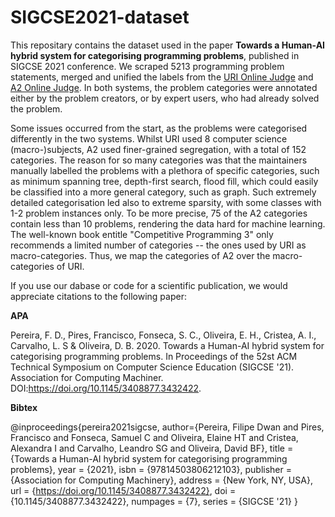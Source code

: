 # SIGCSE2021-dataset

This repositary contains the dataset used in the paper **Towards a Human-AI hybrid system for categorising programming problems**, published in SIGCSE 2021 conference. We scraped 5213 programming problem statements, merged and unified the labels from the [URI Online Judge](urionlinejudge.com.br) and [A2 Online Judge](a2oj.com/about). In both systems, the problem categories were annotated either by the problem creators, or by expert users, who had already solved the problem.

Some issues occurred from the start, as the problems were categorised differently in the two systems. Whilst URI used 8 computer science (macro-)subjects, A2 used finer-grained segregation, with a total of 152 categories. The reason for so many categories was that the maintainers manually labelled the problems with a plethora of specific categories, such as minimum spanning tree, depth-first search, flood fill, which could easily be classified into a more general category, such as graph. Such extremely detailed categorisation led also to extreme sparsity, with some classes with 1-2 problem instances only. To be more precise, 75 of the A2 categories contain less than 10 problems, rendering the data hard for  machine learning. The well-known book entitle "Competitive Programming 3" only recommends a limited number of categories -- the ones used by URI as macro-categories. Thus, we map the categories of A2 over the macro-categories of URI.

If you use our dabase or code for a scientific publication, we would appreciate citations to the following paper:

**APA**

Pereira, F. D., Pires, Francisco, Fonseca, S. C., Oliveira, E. H., Cristea, A. I., Carvalho, L. S & Oliveira, D. B. 2020. Towards a Human-AI hybrid system for categorising programming problems. In Proceedings of the 52st ACM Technical Symposium on Computer Science Education (SIGCSE '21).  Association for Computing Machiner. DOI:https://doi.org/10.1145/3408877.3432422.

**Bibtex**

@inproceedings{pereira2021sigcse,
author={Pereira, Filipe Dwan and Pires, Francisco and Fonseca, Samuel C and Oliveira, Elaine HT and Cristea, Alexandra I and Carvalho, Leandro SG and Oliveira, David BF},
title = {Towards a Human-AI hybrid system for categorising programming problems},
year = {2021},
isbn = {97814503806212103},
publisher = {Association for Computing Machinery},
address = {New York, NY, USA},
url = {https://doi.org/10.1145/3408877.3432422},
doi = {10.1145/3408877.3432422},
numpages = {7},
series = {SIGCSE '21}
}
